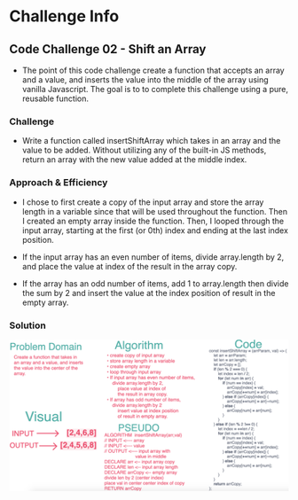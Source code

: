 # Challenge Info
## Code Challenge 02 - Shift an Array
* The point of this code challenge create a function that accepts an array and a value, and inserts the value into the middle of the array using vanilla Javascript. The goal is to to complete this challenge using a pure, reusable function.

### Challenge
* Write a function called insertShiftArray which takes in an array and the value to be added. Without utilizing any of the built-in JS methods, return an array with the new value added at the middle index.

### Approach & Efficiency
* I chose to first create a copy of the input array and store the array length in a variable since that will be used throughout the function. Then I created an empty array inside the function. Then, I looped through the input array, starting at the first (or 0th) index and ending at the last index position. 

* If the input array has an even number of items, divide array.length by 2, and place the value at index of the result in the array copy.

 * If the array has an odd number of items, add 1 to array.length then divide the sum by 2 and insert the value at the index position of result in the empty array.

### Solution
![Whiteboard Solution](./../assets/array-shift.png)